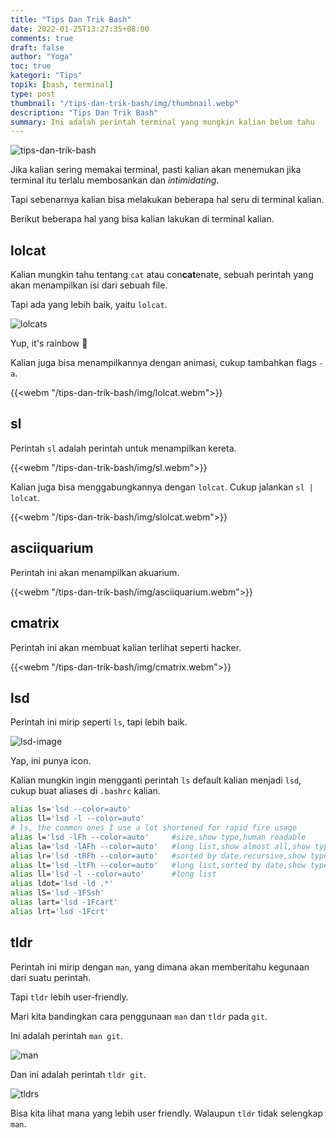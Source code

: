 ```yaml
---
title: "Tips Dan Trik Bash"
date: 2022-01-25T13:27:35+08:00
comments: true
draft: false
author: "Yoga"
toc: true
kategori: "Tips"
topik: [bash, terminal]
type: post
thumbnail: "/tips-dan-trik-bash/img/thumbnail.webp"
description: "Tips Dan Trik Bash"
summary: Ini adalah perintah terminal yang mungkin kalian belum tahu
---
```


![tips-dan-trik-bash](/tips-dan-trik-bash/img/thumbnail.webp)

Jika kalian sering memakai terminal, pasti kalian akan menemukan jika terminal itu terlalu membosankan dan _intimidating_.

Tapi sebenarnya kalian bisa melakukan beberapa hal seru di terminal kalian.

Berikut beberapa hal yang bisa kalian lakukan di terminal kalian.

## lolcat

Kalian mungkin tahu tentang `cat` atau con**cat**enate, sebuah perintah yang akan menampilkan isi dari sebuah file.

Tapi ada yang lebih baik, yaitu `lolcat`.

![lolcats](/tips-dan-trik-bash/img/lolcat.webp)

Yup, it's rainbow 🌈

Kalian juga bisa menampilkannya dengan animasi, cukup tambahkan flags `-a`.

{{<webm "/tips-dan-trik-bash/img/lolcat.webm">}}

## sl

Perintah `sl` adalah perintah untuk menampilkan kereta.

{{<webm "/tips-dan-trik-bash/img/sl.webm">}}

Kalian juga bisa menggabungkannya dengan `lolcat`. Cukup jalankan `sl | lolcat`.

{{<webm "/tips-dan-trik-bash/img/slolcat.webm">}}

## asciiquarium

Perintah ini akan menampilkan akuarium.

{{<webm "/tips-dan-trik-bash/img/asciiquarium.webm">}}

## cmatrix

Perintah ini akan membuat kalian terlihat seperti hacker.

{{<webm "/tips-dan-trik-bash/img/cmatrix.webm">}}

## lsd

Perintah ini mirip seperti `ls`, tapi lebih baik.

![lsd-image](/tips-dan-trik-bash/img/lsd.webp)

Yap, ini punya icon.

Kalian mungkin ingin mengganti perintah `ls` default kalian menjadi `lsd`, cukup buat aliases di `.bashrc` kalian.

```Bash {file="bashrc"
alias ls='lsd --color=auto'
alias ll='lsd -l --color=auto'
# ls, the common ones I use a lot shortened for rapid fire usage
alias l='lsd -lFh --color=auto'     #size,show type,human readable
alias la='lsd -lAFh --color=auto'   #long list,show almost all,show type,human readable
alias lr='lsd -tRFh --color=auto'   #sorted by date,recursive,show type,human readable
alias lt='lsd -ltFh --color=auto'   #long list,sorted by date,show type,human readable
alias ll='lsd -l --color=auto'      #long list
alias ldot='lsd -ld .*'
alias lS='lsd -1FSsh'
alias lart='lsd -1Fcart'
alias lrt='lsd -1Fcrt'
```

## tldr

Perintah ini mirip dengan `man`, yang dimana akan memberitahu kegunaan dari suatu perintah.

Tapi `tldr` lebih user-friendly.

Mari kita bandingkan cara penggunaan `man` dan `tldr` pada `git`.

Ini adalah perintah `man git`.

![man](/tips-dan-trik-bash/img/man.webp)

Dan ini adalah perintah `tldr git`.

![tldrs](/tips-dan-trik-bash/img/tldr.webp)

Bisa kita lihat mana yang lebih user friendly. Walaupun `tldr` tidak selengkap `man`.


